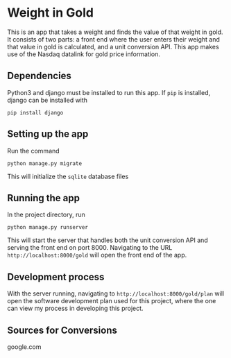 # Weight in Gold
This is an app that takes a weight and finds the value of that weight in gold. It consists of two parts: a front end where the user enters their weight and that value in gold is calculated, and a unit conversion API. This app makes use of the Nasdaq datalink for gold price information.

## Dependencies
Python3 and django must be installed to run this app. If `pip` is installed, django can be installed with
```
pip install django
```

## Setting up the app
Run the command
```
python manage.py migrate
```
This will initialize the `sqlite` database files

## Running the app
In the project directory, run
```
python manage.py runserver
```
This will start the server that handles both the unit conversion API and serving the front end on port 8000. Navigating to the URL `http://localhost:8000/gold` will open the front end of the app.

## Development process
With the server running, navigating to `http://localhost:8000/gold/plan` will open the software development plan used for this project, where the one can view my process in developing this project.


## Sources for Conversions
google.com